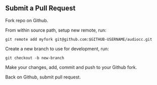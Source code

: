 ## Submit a Pull Request

Fork repo on Github.

From within source path, setup new remote, run:

    git remote add myfork git@github.com:$GITHUB-USERNAME/audiocc.git

Create a new branch to use for development, run:

    git checkout -b new-branch

Make your changes, add, commit and push to your Github fork.

Back on Github, submit pull request.
